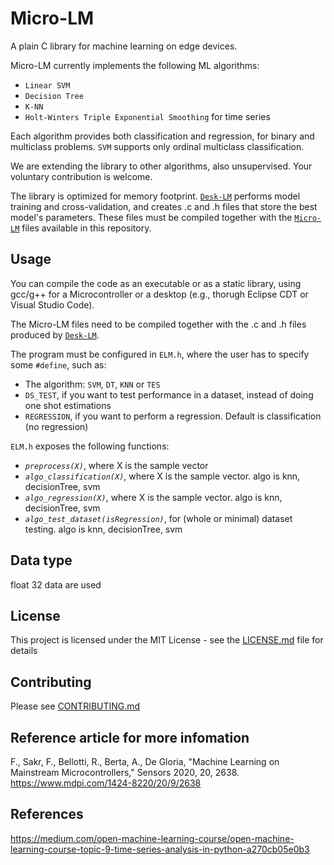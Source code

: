 # Micro-LM
A plain C library for machine learning on edge devices.

Micro-LM currently implements the following ML algorithms:

- `Linear SVM`
- `Decision Tree`
- `K-NN`
- `Holt-Winters Triple Exponential Smoothing` for time series

Each algorithm provides both classification and regression, for binary and multiclass problems. `SVM` supports only ordinal multiclass classification.

We are extending the library to other algorithms, also unsupervised. Your voluntary contribution is welcome.

The library is optimized for memory footprint. [`Desk-LM`](https://github.com/Edge-Learning-Machine/Desk-LM) performs model training and cross-validation, and creates .c and .h files that store the best model's parameters. These files must be compiled together with the [`Micro-LM`](https://github.com/Edge-Learning-Machine/Micro-LM) files available in this repository.

## Usage

You can compile the code as an executable or as a static library, using gcc/g++ for a Microcontroller or a desktop (e.g., thorugh Eclipse CDT or Visual Studio Code).

The Micro-LM files need to be compiled together with the .c and .h files produced by [`Desk-LM`](https://github.com/Edge-Learning-Machine/Desk-LM).

The program must be configured in `ELM.h`, where the user has to specify some `#define`, such as:
- The algorithm: `SVM`, `DT`, `KNN` or `TES`
- `DS_TEST`, if you want to test performance in a dataset, instead of doing one shot estimations
- `REGRESSION`, if you want to perform a regression. Default is classification (no regression)

`ELM.h` exposes the following functions:
- *`preprocess(X)`*, where X is the sample vector
- *`algo_classification(X)`*, where X is the sample vector. algo is knn, decisionTree, svm
- *`algo_regression(X)`*, where X is the sample vector. algo is knn, decisionTree, svm
- *`algo_test_dataset(isRegression)`*, for (whole or minimal) dataset testing. algo is knn, decisionTree, svm

## Data type
float 32 data are used


## License
This project is licensed under the MIT License - see the [LICENSE.md](https://github.com/Edge-Learning-Machine/Micro-LM/blob/master/LICENSE.md) file for details

## Contributing
Please see [CONTRIBUTING.md](https://github.com/Edge-Learning-Machine/Desk-LM/blob/master/docs/CONTRIBUTING.md)

## Reference article for more infomation
F., Sakr, F., Bellotti, R., Berta, A., De Gloria, "Machine Learning on Mainstream Microcontrollers," Sensors 2020, 20, 2638.
https://www.mdpi.com/1424-8220/20/9/2638

## References
https://medium.com/open-machine-learning-course/open-machine-learning-course-topic-9-time-series-analysis-in-python-a270cb05e0b3
